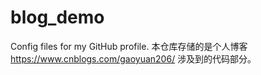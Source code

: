 # blog_demo
Config files for my GitHub profile.
本仓库存储的是个人博客
https://www.cnblogs.com/gaoyuan206/
涉及到的代码部分。
